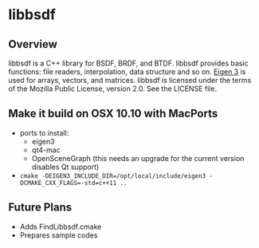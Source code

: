 # libbsdf
## Overview
libbsdf is a C++ library for BSDF, BRDF, and BTDF.
libbsdf provides basic functions: file readers, interpolation, data structure and so on.
[Eigen 3][1] is used for arrays, vectors, and matrices.
libbsdf is licensed under the terms of the Mozilla Public License, version 2.0.
See the LICENSE file.

## Make it build on OSX 10.10 with MacPorts
* ports to install:
  * eigen3
  * qt4-mac
  * OpenSceneGraph (this needs an upgrade for the current version disables Qt support)
* ``cmake -DEIGEN3_INCLUDE_DIR=/opt/local/include/eigen3 -DCMAKE_CXX_FLAGS=-std=c++11 ..``


## Future Plans
* Adds FindLibbsdf.cmake
* Prepares sample codes

[1]: http://eigen.tuxfamily.org/index.php?title=Main_Page "Eigen"
